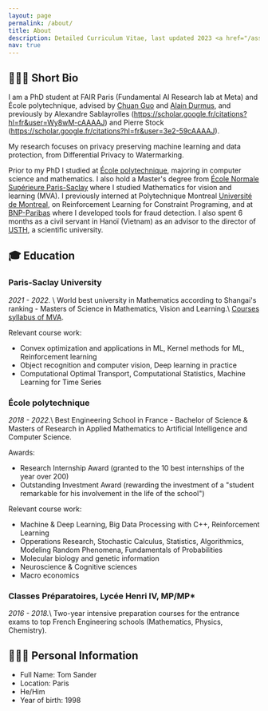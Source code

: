 ```yaml
---
layout: page
permalink: /about/
title: About
description: Detailed Curriculum Vitae, last updated 2023 <a href="/assets/pdf/cv.pdf"><i class="fas fa-download"></i></a>
nav: true
---
```



## 👨🏼‍💻 Short Bio

I am a PhD student at FAIR Paris (Fundamental AI Research lab at Meta) and École polytechnique, advised by [Chuan Guo](https://scholar.google.com/citations?user=0gp5M-kAAAAJ&hl=en) and [Alain Durmus](https://scholar.google.fr/citations?user=nqLKv6EAAAAJ&hl=fr), and previously by Alexandre Sablayrolles (https://scholar.google.fr/citations?hl=fr&user=Wy8wM-cAAAAJ) and Pierre Stock (https://scholar.google.fr/citations?hl=fr&user=3e2-59cAAAAJ).

My research focuses on privacy preserving machine learning and data protection, from Differential Privacy to Watermarking.

Prior to my PhD I studied at [École polytechnique](https://www.polytechnique.edu/en), majoring in computer science and mathematics.
 I also hold a Master's degree from [École Normale Supérieure Paris-Saclay](https://www.universite-paris-saclay.fr/en) where I studied Mathematics for vision and learning (MVA). 
 I previously interned at Polytechnique Montreal [Université de Montreal](https://corail-research.github.io/), on Reinforcement Learning for Constraint Programing, and at [BNP-Paribas](https://mabanque.bnpparibas/) where I developed tools for fraud detection.
I also spent 6 months as a civil servant in Hanoï (Vietnam) as an advisor to the director of [USTH](https://usth.edu.vn/en/), a scientific university.

## 🎓 Education

### Paris-Saclay University
*2021 - 2022.* \\
World best university in Mathematics according to Shangai's ranking - Masters of Science in Mathematics, Vision and Learning.\\
[Courses syllabus of MVA](https://www.master-mva.com/).

Relevant course work:
- Convex optimization and applications in ML, Kernel methods for ML, Reinforcement learning
- Object recognition and computer vision, Deep learning in practice
- Computational Optimal Transport, Computational Statistics, Machine Learning for Time Series


### École polytechnique 
*2018 - 2022.*\\
Best Engineering School in France - Bachelor of Science & Masters of Research in Applied Mathematics to Artificial Intelligence and Computer Science.

Awards:
- Research Internship Award (granted to the 10 best internships of the year over 200)
- Outstanding Investment Award (rewarding the investment of a "student remarkable for his involvement in the life of the school")

Relevant course work:
- Machine & Deep Learning,  Big Data Processing with C++, Reinforcement Learning
- Opperations Research, Stochastic Calculus, Statistics, Algorithmics, Modeling Random Phenomena, Fundamentals of Probabilities
- Molecular biology and genetic information
- Neuroscience & Cognitive sciences
- Macro economics

### Classes Préparatoires, Lycée Henri IV, MP/MP*
*2016 - 2018.*\\
Two-year intensive preparation courses for the entrance exams to top French Engineering schools (Mathematics, Physics, Chemistry).  


## 🙋🏼‍♂️ Personal Information

- Full Name: Tom Sander
- Location: Paris
- He/Him
- Year of birth: 1998 
<!-- - Hobbies
    - Tennis 🎾 (I am a big fan of Rafael Nadal 🐂) at competitive level, climbing 🧗‍♂️and running 🏃🏼.
    - Drawing & Graphic design 
    - Playing 'Somewhere over the rainbow' with my ukulele 🎵 -->
